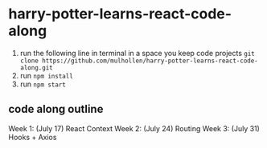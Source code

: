 # harry-potter-learns-react-code-along


1. run the following line in terminal in a space you keep code projects
`git clone https://github.com/mulhollen/harry-potter-learns-react-code-along.git`
1. run `npm install`
1. run `npm start`

## code along outline
Week 1: (July 17) React Context
Week 2: (July 24) Routing
Week 3: (July 31) Hooks + Axios
